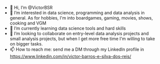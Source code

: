 - 👋 Hi, I’m @VictorBSR
- 👀 I’m interested in data science, programming and data analysis in general. As for hobbies, I'm into boardgames, gaming, movies, shows, cooking and VGM
- 🌱 I’m currently learning data science tools and hard skills
- 💞️ I’m looking to collaborate on entry-level data analysis projects and small analysis projects, but when I get more free time I'm willing to take on bigger tasks.
- 📫 How to reach me: send me a DM through my LinkedIn profile in https://www.linkedin.com/in/victor-barros-e-silva-dos-reis/

<!---
VictorBSR/VictorBSR is a ✨ special ✨ repository because its `README.md` (this file) appears on your GitHub profile.
You can click the Preview link to take a look at your changes.
--->
